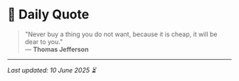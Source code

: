 # 📜 Daily Quote

> "Never buy a thing you do not want, because it is cheap, it will be dear to you."  
> — **Thomas Jefferson**

---

_Last updated: 10 June 2025 ⏳_
